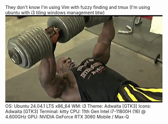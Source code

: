 They don't know I'm using Vim with fuzzy finding and tmux (I'm using ubuntu with i3 tiling windows management btw)
![bigronusesvim](https://github.com/troy1eighty2/troy1eighty2/blob/main/ron.gif)
OS: Ubuntu 24.04.1 LTS x86_64 
WM: i3 
Theme: Adwaita [GTK3] 
Icons: Adwaita [GTK3] 
Terminal: kitty 
CPU: 11th Gen Intel i7-11800H (16) @ 4.600GHz 
GPU: NVIDIA GeForce RTX 3060 Mobile / Max-Q 
